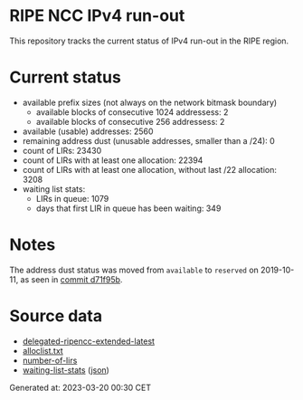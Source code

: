 # RIPE NCC IPv4 run-out
This repository tracks the current status of IPv4 run-out in the RIPE region.

# Current status
- available prefix sizes (not always on the network bitmask boundary)
  - available blocks of consecutive 1024 addressess: 2
  - available blocks of consecutive 256 addressess: 2
- available (usable) addresses: 2560
- remaining address dust (unusable addresses, smaller than a /24): 0
- count of LIRs: 23430
- count of LIRs with at least one allocation: 22394
- count of LIRs with at least one allocation, without last /22 allocation: 3208
- waiting list stats:
  - LIRs in queue: 1079
  - days that first LIR in queue has been waiting: 349

# Notes
The address dust status was moved from `available` to `reserved` on 2019-10-11, as seen in [commit d71f95b](https://github.com/zajdee/ripe-ncc-ipv4-runout/commit/d71f95b1f7c9f639556e395e4ad0f41e54834954).

# Source data
- [delegated-ripencc-extended-latest](https://ftp.ripe.net/pub/stats/ripencc/delegated-ripencc-extended-latest)
- [alloclist.txt](https://ftp.ripe.net/pub/stats/ripencc/membership/alloclist.txt)
- [number-of-lirs](https://labs.ripe.net/statistics/number-of-lirs)
- [waiting-list-stats](https://www.ripe.net/manage-ips-and-asns/ipv4/ipv4-waiting-list) ([json](https://www-static.ripe.net/dynamic/ipv4-waiting-list/stats.json))

Generated at: 2023-03-20 00:30 CET
